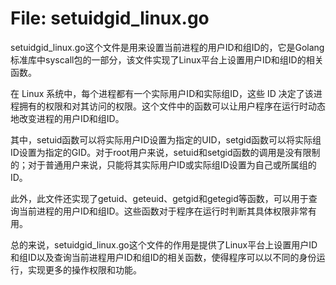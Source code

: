 # File: setuidgid_linux.go

setuidgid_linux.go这个文件是用来设置当前进程的用户ID和组ID的，它是Golang标准库中syscall包的一部分，该文件实现了Linux平台上设置用户ID和组ID的相关函数。

在 Linux 系统中，每个进程都有一个实际用户ID和实际组ID，这些 ID 决定了该进程拥有的权限和对其访问的权限。这个文件中的函数可以让用户程序在运行时动态地改变进程的用户ID和组ID。

其中，setuid函数可以将实际用户ID设置为指定的UID，setgid函数可以将实际组ID设置为指定的GID。对于root用户来说，setuid和setgid函数的调用是没有限制的；对于普通用户来说，只能将其实际用户ID或实际组ID设置为自己或所属组的ID。

此外，此文件还实现了getuid、geteuid、getgid和getegid等函数，可以用于查询当前进程的用户ID和组ID。这些函数对于程序在运行时判断其具体权限非常有用。

总的来说，setuidgid_linux.go这个文件的作用是提供了Linux平台上设置用户ID和组ID以及查询当前进程用户ID和组ID的相关函数，使得程序可以以不同的身份运行，实现更多的操作权限和功能。

